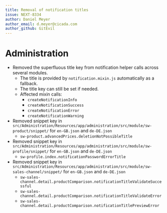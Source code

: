 ```yaml
---
title: Removal of notification titles
issue: NEXT-8334
author: Daniel Meyer
author_email: d.meyer@cicada.com 
author_github: GitEvil
---
```

# Administration
* Removed the superfluous title key from notification helper calls across several modules. 
    * The title is provided by `notification.mixin.js` automatically as a fallback. 
    * The title key can still be set if needed. 
    * Affected mixin calls:
        * `createNotificationInfo`
        * `createNotificationSuccess`
        * `createNotificationError`
        * `createNotificationWarning`
* Removed snippet key in `src/Administration/Resources/app/administration/src/module/sw-product/snippet/` for `en-GB.json` and `de-DE.json`
    * `sw-product.advancedPrices.deletionNotPossibleTitle`     
* Removed snippet key in `src/Administration/Resources/app/administration/src/module/sw-profile/snippet/` for `en-GB.json` and `de-DE.json`   
    * `sw-profile.index.notificationPasswordErrorTitle`
* Removed snippet key in `src/Administration/Resources/app/administration/src/module/sw-sales-channel/snippet/` for `en-GB.json` and `de-DE.json`
    * `sw-sales-channel.detail.productComparison.notificationTitleValidateSuccessful`
    * `sw-sales-channel.detail.productComparison.notificationTitleValidateError`
    * `sw-sales-channel.detail.productComparison.notificationTitlePreviewError`
